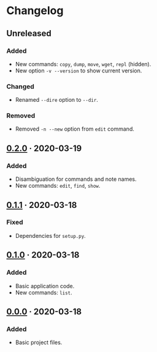 Changelog
=========

## Unreleased
### Added
- New commands: `copy`, `dump`, `move`, `wget`, `repl` (hidden).
- New option `-v --version` to show current version.

### Changed
- Renamed `--dire` option to `--dir`.

### Removed
- Removed `-n --new` option from `edit` command.


## [0.2.0] · 2020-03-19
### Added
- Disambiguation for commands and note names.
- New commands: `edit`, `find`, `show`.


## [0.1.1] · 2020-03-18
### Fixed
- Dependencies for `setup.py`.


## [0.1.0] · 2020-03-18
### Added
- Basic application code.
- New commands: `list`.


## [0.0.0] · 2020-03-18
### Added
- Basic project files.


[Unreleased]: https://github.com/posce/posce/commits/master
[0.2.0]:      https://github.com/posce/posce/commits/0.2.0
[0.1.1]:      https://github.com/posce/posce/commits/0.1.1
[0.1.0]:      https://github.com/posce/posce/commits/0.1.0
[0.0.0]:      https://github.com/posce/posce/commits/0.0.0
